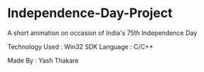 # Independence-Day-Project
A short animation on occasion of India's 75th Independence Day

Technology Used : Win32 SDK
Language : C/C++

Made By : Yash Thakare
